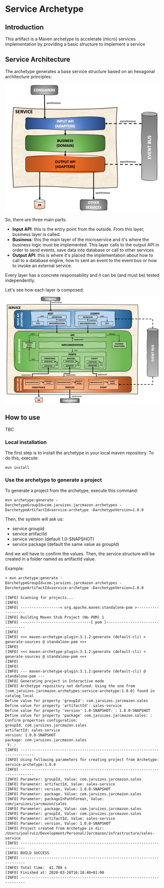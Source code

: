 # Service Archetype

## Introduction
This artifact is a Maven archetype to accelerate (micro) services implementation by providing a basic structure
to implement a service

## Service Architecture
The archetype generates a base service structure based on an hexagonal architecture principles:

![conceptual_view](/doc/images/conceptual_view.png)

So, there are three main parts:

* **Input API**: this is the entry point from the outside. From this layer, business layer is called.
* **Business**: this the main layer of the microservice and it's where the business logic must be implemented. This layer calls to the output API in
order to send events, save data into database or call to other services
* **Output API**: this is where it's placed the implementation about how to call to a database engine, how to sent an event to the event bus or how to invoke an external
service.

Every layer has a concrete responsability and it can be (and must be) tested independently. 

Let's see how each layer is composed:

![logical_view](/doc/images/logical_view.png)



## How to use

TBC

### Local installation
The first step is to install the archetype in your local maven repository. To do this, execute:

```
mvn install
```

### Use the archetype to generate a project
To generate a project from the archetype, execute this command:
```
mvn archetype:generate -DarchetypeGroupId=com.jaruizes.jarcmazon.archetypes -DarchetypeArtifactId=service-archetype -DarchetypeVersion=1.0.0
```

Then, the system will ask us:

- service groupId
- service artifactId
- service version (default 1.0-SNAPSHOT)
- service package (default the same value as groupId)

And we will have to confirm the values. Then, the service structure will be created in a folder named as artifactId value.

Example:

```
> mvn archetype:generate -DarchetypeGroupId=com.jaruizes.jarcmazon.archetypes -DarchetypeArtifactId=service-archetype -DarchetypeVersion=1.0.0

[INFO] Scanning for projects...
[INFO] 
[INFO] ------------------< org.apache.maven:standalone-pom >-------------------
[INFO] Building Maven Stub Project (No POM) 1
[INFO] --------------------------------[ pom ]---------------------------------
[INFO] 
[INFO] >>> maven-archetype-plugin:3.1.2:generate (default-cli) > generate-sources @ standalone-pom >>>
[INFO] 
[INFO] <<< maven-archetype-plugin:3.1.2:generate (default-cli) < generate-sources @ standalone-pom <<<
[INFO] 
[INFO] 
[INFO] --- maven-archetype-plugin:3.1.2:generate (default-cli) @ standalone-pom ---
[INFO] Generating project in Interactive mode
[INFO] Archetype repository not defined. Using the one from [com.jaruizes.jarcmazon.archetypes:service-archetype:1.0.0] found in catalog local
Define value for property 'groupId': com.jaruizes.jarcmazon.sales 
Define value for property 'artifactId': sales-service
Define value for property 'version' 1.0-SNAPSHOT: : 1.0.0-SNAPSHOT
Define value for property 'package' com.jaruizes.jarcmazon.sales: : 
Confirm properties configuration:
groupId: com.jaruizes.jarcmazon.sales
artifactId: sales-service
version: 1.0.0-SNAPSHOT
package: com.jaruizes.jarcmazon.sales
 Y: : 
[INFO] ----------------------------------------------------------------------------
[INFO] Using following parameters for creating project from Archetype: service-archetype:1.0.0
[INFO] ----------------------------------------------------------------------------
[INFO] Parameter: groupId, Value: com.jaruizes.jarcmazon.sales
[INFO] Parameter: artifactId, Value: sales-service
[INFO] Parameter: version, Value: 1.0.0-SNAPSHOT
[INFO] Parameter: package, Value: com.jaruizes.jarcmazon.sales
[INFO] Parameter: packageInPathFormat, Value: com/jaruizes/jarcmazon/sales
[INFO] Parameter: package, Value: com.jaruizes.jarcmazon.sales
[INFO] Parameter: groupId, Value: com.jaruizes.jarcmazon.sales
[INFO] Parameter: artifactId, Value: sales-service
[INFO] Parameter: version, Value: 1.0.0-SNAPSHOT
[INFO] Project created from Archetype in dir: /Users/joalruiz/Development/Personal/Jarcmazon/infrastructure/sales-service
[INFO] ------------------------------------------------------------------------
[INFO] BUILD SUCCESS
[INFO] ------------------------------------------------------------------------
[INFO] Total time:  41.788 s
[INFO] Finished at: 2020-03-26T16:18:40+01:00
[INFO] ------------------------------------------------------------------------
```
